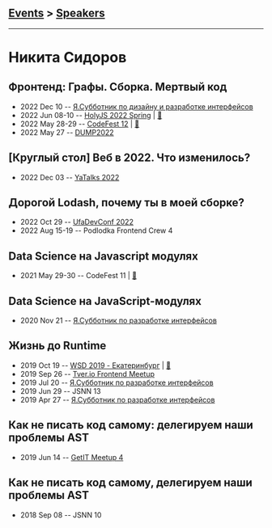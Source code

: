## [Events](../README.md) > [Speakers](../speakers.md)
---

# Никита Сидоров

## Фронтенд: Графы. Сборка. Мертвый код
- 2022 Dec 10 -- [Я.Субботник по дизайну и разработке интерфейсов](https://youtu.be/LeR_h116Ano)    
- 2022 Jun 08-10 -- [HolyJS 2022 Spring](https://youtu.be/7_hXJ-0rpng)  | [:notebook:](https://squidex.jugru.team/api/assets/srm/2713296a-c538-48c2-9b4c-364461644c34/holyjs2022-final.pdf)  
- 2022 May 28-29 -- [CodeFest 12](https://youtu.be/YxTo8-kiX8c)  | [:notebook:](https://disk.yandex.ru/d/G92WiQs51_a6JQ)  
- 2022 May 27 -- [DUMP2022](https://youtu.be/_uHLLPrmQwU)    
## [Круглый стол] Веб в 2022. Что изменилось?
- 2022 Dec 03 -- [YaTalks 2022](https://youtu.be/j2Uq-CxEfWI)    
## Дорогой Lodash, почему ты в моей сборке?
- 2022 Oct 29 -- [UfaDevConf 2022](https://youtu.be/IgOxsnSmBl4)    
- 2022 Aug 15-19 -- Podlodka Frontend Crew 4    
## Data Science на Javascript модулях
- 2021 May 29-30 -- CodeFest 11  | [:notebook:](https://disk.yandex.ru/d/2RDQXw6a6yWQhg)  
## Data Science на JavaScript-модулях
- 2020 Nov 21 -- [Я.Субботник по разработке интерфейсов](https://www.youtube.com/watch?v=wTkeS-X_OIU&t=10721)    
## Жизнь до Runtime
- 2019 Oct 19 -- [WSD 2019 - Екатеринбург](https://www.youtube.com/watch?v=DsfnFrwKksA&t=20748s)  | [:notebook:](https://wsd.events/2019/10/19/pres/before-runtime.pdf)  
- 2019 Sep 26 -- [Tver.io Frontend Meetup](https://www.youtube.com/watch?v=_4weYbMzr-0)    
- 2019 Jul 20 -- [Я.Субботник по разработке интерфейсов](https://events.yandex.ru/lib/talks/7522/)    
- 2019 Jun 29 -- JSNN 13    
- 2019 Apr 27 -- [Я.Субботник по разработке интерфейсов](https://events.yandex.ru/lib/talks/7255/)    
## Как не писать код самому: делегируем наши проблемы AST
- 2019 Jun 14 -- [GetIT Meetup 4](https://www.youtube.com/watch?v=W_e6kiI05ds)    
## Как не писать код самому, делегируем наши проблемы AST
- 2018 Sep 08 -- JSNN 10    
